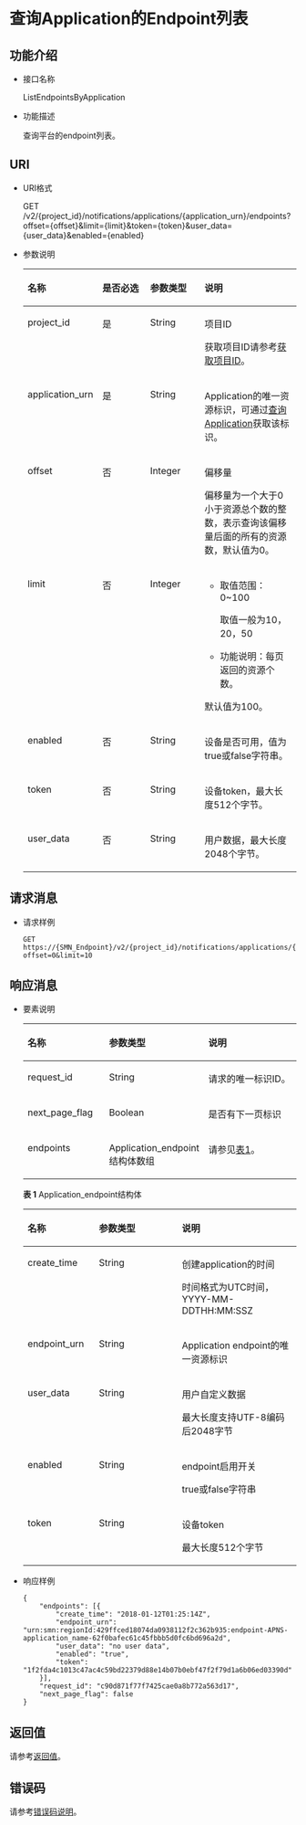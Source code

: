 # 查询Application的Endpoint列表<a name="smn_api_58004"></a>

## 功能介绍<a name="zh-cn_topic_0118694309_section50470647"></a>

-   接口名称

    ListEndpointsByApplication

-   功能描述

    查询平台的endpoint列表。


## URI<a name="zh-cn_topic_0118694309_section51582645"></a>

-   URI格式

    GET /v2/\{project\_id\}/notifications/applications/\{application\_urn\}/endpoints?offset=\{offset\}&limit=\{limit\}&token=\{token\}&user\_data=\{user\_data\}&enabled=\{enabled\}

-   参数说明

    <a name="zh-cn_topic_0118694309_table47174532"></a>
    <table><thead align="left"><tr id="zh-cn_topic_0118694309_row8478608"><th class="cellrowborder" valign="top" width="20.990000000000002%" id="mcps1.1.5.1.1"><p id="zh-cn_topic_0118694309_p15678685"><a name="zh-cn_topic_0118694309_p15678685"></a><a name="zh-cn_topic_0118694309_p15678685"></a>名称</p>
    </th>
    <th class="cellrowborder" valign="top" width="19.75%" id="mcps1.1.5.1.2"><p id="zh-cn_topic_0118694309_p62013962"><a name="zh-cn_topic_0118694309_p62013962"></a><a name="zh-cn_topic_0118694309_p62013962"></a>是否必选</p>
    </th>
    <th class="cellrowborder" valign="top" width="20.990000000000002%" id="mcps1.1.5.1.3"><p id="zh-cn_topic_0118694309_p57075007"><a name="zh-cn_topic_0118694309_p57075007"></a><a name="zh-cn_topic_0118694309_p57075007"></a>参数类型</p>
    </th>
    <th class="cellrowborder" valign="top" width="38.269999999999996%" id="mcps1.1.5.1.4"><p id="zh-cn_topic_0118694309_p59672869"><a name="zh-cn_topic_0118694309_p59672869"></a><a name="zh-cn_topic_0118694309_p59672869"></a>说明</p>
    </th>
    </tr>
    </thead>
    <tbody><tr id="zh-cn_topic_0118694309_row584738"><td class="cellrowborder" valign="top" width="20.990000000000002%" headers="mcps1.1.5.1.1 "><p id="zh-cn_topic_0118694309_p47363850"><a name="zh-cn_topic_0118694309_p47363850"></a><a name="zh-cn_topic_0118694309_p47363850"></a>project_id</p>
    </td>
    <td class="cellrowborder" valign="top" width="19.75%" headers="mcps1.1.5.1.2 "><p id="zh-cn_topic_0118694309_p11266626"><a name="zh-cn_topic_0118694309_p11266626"></a><a name="zh-cn_topic_0118694309_p11266626"></a>是</p>
    </td>
    <td class="cellrowborder" valign="top" width="20.990000000000002%" headers="mcps1.1.5.1.3 "><p id="zh-cn_topic_0118694309_p40181490"><a name="zh-cn_topic_0118694309_p40181490"></a><a name="zh-cn_topic_0118694309_p40181490"></a>String</p>
    </td>
    <td class="cellrowborder" valign="top" width="38.269999999999996%" headers="mcps1.1.5.1.4 "><p id="zh-cn_topic_0118694309_p33475267"><a name="zh-cn_topic_0118694309_p33475267"></a><a name="zh-cn_topic_0118694309_p33475267"></a>项目ID</p>
    <p id="zh-cn_topic_0118694309_p32841951"><a name="zh-cn_topic_0118694309_p32841951"></a><a name="zh-cn_topic_0118694309_p32841951"></a>获取项目ID请参考<a href="获取项目ID.md">获取项目ID</a>。</p>
    </td>
    </tr>
    <tr id="zh-cn_topic_0118694309_row56591389"><td class="cellrowborder" valign="top" width="20.990000000000002%" headers="mcps1.1.5.1.1 "><p id="zh-cn_topic_0118694309_p20499795"><a name="zh-cn_topic_0118694309_p20499795"></a><a name="zh-cn_topic_0118694309_p20499795"></a>application_urn</p>
    </td>
    <td class="cellrowborder" valign="top" width="19.75%" headers="mcps1.1.5.1.2 "><p id="zh-cn_topic_0118694309_p49870669"><a name="zh-cn_topic_0118694309_p49870669"></a><a name="zh-cn_topic_0118694309_p49870669"></a>是</p>
    </td>
    <td class="cellrowborder" valign="top" width="20.990000000000002%" headers="mcps1.1.5.1.3 "><p id="zh-cn_topic_0118694309_p12992371"><a name="zh-cn_topic_0118694309_p12992371"></a><a name="zh-cn_topic_0118694309_p12992371"></a>String</p>
    </td>
    <td class="cellrowborder" valign="top" width="38.269999999999996%" headers="mcps1.1.5.1.4 "><p id="zh-cn_topic_0118694309_p45749167"><a name="zh-cn_topic_0118694309_p45749167"></a><a name="zh-cn_topic_0118694309_p45749167"></a>Application的唯一资源标识，可通过<a href="查询Application.md">查询Application</a>获取该标识。</p>
    </td>
    </tr>
    <tr id="zh-cn_topic_0118694309_row65146268"><td class="cellrowborder" valign="top" width="20.990000000000002%" headers="mcps1.1.5.1.1 "><p id="zh-cn_topic_0118694309_p42356378"><a name="zh-cn_topic_0118694309_p42356378"></a><a name="zh-cn_topic_0118694309_p42356378"></a>offset</p>
    </td>
    <td class="cellrowborder" valign="top" width="19.75%" headers="mcps1.1.5.1.2 "><p id="zh-cn_topic_0118694309_p8314568"><a name="zh-cn_topic_0118694309_p8314568"></a><a name="zh-cn_topic_0118694309_p8314568"></a>否</p>
    </td>
    <td class="cellrowborder" valign="top" width="20.990000000000002%" headers="mcps1.1.5.1.3 "><p id="zh-cn_topic_0118694309_p2391374"><a name="zh-cn_topic_0118694309_p2391374"></a><a name="zh-cn_topic_0118694309_p2391374"></a>Integer</p>
    </td>
    <td class="cellrowborder" valign="top" width="38.269999999999996%" headers="mcps1.1.5.1.4 "><p id="p146581828102110"><a name="p146581828102110"></a><a name="p146581828102110"></a>偏移量</p>
    <p id="p21821344207"><a name="p21821344207"></a><a name="p21821344207"></a>偏移量为一个大于0小于资源总个数的整数，表示查询该偏移量后面的所有的资源数，默认值为0。</p>
    </td>
    </tr>
    <tr id="zh-cn_topic_0118694309_row11222187"><td class="cellrowborder" valign="top" width="20.990000000000002%" headers="mcps1.1.5.1.1 "><p id="zh-cn_topic_0118694309_p36581930"><a name="zh-cn_topic_0118694309_p36581930"></a><a name="zh-cn_topic_0118694309_p36581930"></a>limit</p>
    </td>
    <td class="cellrowborder" valign="top" width="19.75%" headers="mcps1.1.5.1.2 "><p id="zh-cn_topic_0118694309_p10346342"><a name="zh-cn_topic_0118694309_p10346342"></a><a name="zh-cn_topic_0118694309_p10346342"></a>否</p>
    </td>
    <td class="cellrowborder" valign="top" width="20.990000000000002%" headers="mcps1.1.5.1.3 "><p id="zh-cn_topic_0118694309_p32747334"><a name="zh-cn_topic_0118694309_p32747334"></a><a name="zh-cn_topic_0118694309_p32747334"></a>Integer</p>
    </td>
    <td class="cellrowborder" valign="top" width="38.269999999999996%" headers="mcps1.1.5.1.4 "><a name="ul38160342182720"></a><a name="ul38160342182720"></a><ul id="ul38160342182720"><li>取值范围：0~100<p id="p3980022182720"><a name="p3980022182720"></a><a name="p3980022182720"></a>取值一般为10，20，50</p>
    </li><li>功能说明：每页返回的资源个数。</li></ul>
    <p id="p5184153012911"><a name="p5184153012911"></a><a name="p5184153012911"></a>默认值为100。</p>
    </td>
    </tr>
    <tr id="row1955012614458"><td class="cellrowborder" valign="top" width="20.990000000000002%" headers="mcps1.1.5.1.1 "><p id="p555096184518"><a name="p555096184518"></a><a name="p555096184518"></a>enabled</p>
    </td>
    <td class="cellrowborder" valign="top" width="19.75%" headers="mcps1.1.5.1.2 "><p id="p1572548124511"><a name="p1572548124511"></a><a name="p1572548124511"></a>否</p>
    </td>
    <td class="cellrowborder" valign="top" width="20.990000000000002%" headers="mcps1.1.5.1.3 "><p id="p12572124824511"><a name="p12572124824511"></a><a name="p12572124824511"></a>String</p>
    </td>
    <td class="cellrowborder" valign="top" width="38.269999999999996%" headers="mcps1.1.5.1.4 "><p id="p20572134864517"><a name="p20572134864517"></a><a name="p20572134864517"></a>设备是否可用，值为true或false字符串。</p>
    </td>
    </tr>
    <tr id="row125141113194411"><td class="cellrowborder" valign="top" width="20.990000000000002%" headers="mcps1.1.5.1.1 "><p id="p1199416220467"><a name="p1199416220467"></a><a name="p1199416220467"></a>token</p>
    </td>
    <td class="cellrowborder" valign="top" width="19.75%" headers="mcps1.1.5.1.2 "><p id="p1757212480451"><a name="p1757212480451"></a><a name="p1757212480451"></a>否</p>
    </td>
    <td class="cellrowborder" valign="top" width="20.990000000000002%" headers="mcps1.1.5.1.3 "><p id="p115721948164520"><a name="p115721948164520"></a><a name="p115721948164520"></a>String</p>
    </td>
    <td class="cellrowborder" valign="top" width="38.269999999999996%" headers="mcps1.1.5.1.4 "><p id="p20572114894512"><a name="p20572114894512"></a><a name="p20572114894512"></a>设备token，最大长度512个字节。</p>
    </td>
    </tr>
    <tr id="row296703610449"><td class="cellrowborder" valign="top" width="20.990000000000002%" headers="mcps1.1.5.1.1 "><p id="p1796783634411"><a name="p1796783634411"></a><a name="p1796783634411"></a>user_data</p>
    </td>
    <td class="cellrowborder" valign="top" width="19.75%" headers="mcps1.1.5.1.2 "><p id="p1457274894513"><a name="p1457274894513"></a><a name="p1457274894513"></a>否</p>
    </td>
    <td class="cellrowborder" valign="top" width="20.990000000000002%" headers="mcps1.1.5.1.3 "><p id="p257254810459"><a name="p257254810459"></a><a name="p257254810459"></a>String</p>
    </td>
    <td class="cellrowborder" valign="top" width="38.269999999999996%" headers="mcps1.1.5.1.4 "><p id="p2572174844520"><a name="p2572174844520"></a><a name="p2572174844520"></a>用户数据，最大长度2048个字节。</p>
    </td>
    </tr>
    </tbody>
    </table>


## 请求消息<a name="zh-cn_topic_0118694309_section61590629"></a>

-   请求样例

    ```
    GET https://{SMN_Endpoint}/v2/{project_id}/notifications/applications/{application_urn}/endpoints?offset=0&limit=10
    ```


## 响应消息<a name="zh-cn_topic_0118694309_section17444750"></a>

-   要素说明

    <a name="zh-cn_topic_0118694309_table321477"></a>
    <table><thead align="left"><tr id="zh-cn_topic_0118694309_row19082474"><th class="cellrowborder" valign="top" width="29.872987298729875%" id="mcps1.1.4.1.1"><p id="zh-cn_topic_0118694309_p2176568"><a name="zh-cn_topic_0118694309_p2176568"></a><a name="zh-cn_topic_0118694309_p2176568"></a>名称</p>
    </th>
    <th class="cellrowborder" valign="top" width="35.063506350635066%" id="mcps1.1.4.1.2"><p id="zh-cn_topic_0118694309_p42084359"><a name="zh-cn_topic_0118694309_p42084359"></a><a name="zh-cn_topic_0118694309_p42084359"></a>参数类型</p>
    </th>
    <th class="cellrowborder" valign="top" width="35.063506350635066%" id="mcps1.1.4.1.3"><p id="zh-cn_topic_0118694309_p53389951"><a name="zh-cn_topic_0118694309_p53389951"></a><a name="zh-cn_topic_0118694309_p53389951"></a>说明</p>
    </th>
    </tr>
    </thead>
    <tbody><tr id="zh-cn_topic_0118694309_row50309255"><td class="cellrowborder" valign="top" width="29.872987298729875%" headers="mcps1.1.4.1.1 "><p id="zh-cn_topic_0118694309_p48517864"><a name="zh-cn_topic_0118694309_p48517864"></a><a name="zh-cn_topic_0118694309_p48517864"></a>request_id</p>
    </td>
    <td class="cellrowborder" valign="top" width="35.063506350635066%" headers="mcps1.1.4.1.2 "><p id="zh-cn_topic_0118694309_p37632913"><a name="zh-cn_topic_0118694309_p37632913"></a><a name="zh-cn_topic_0118694309_p37632913"></a>String</p>
    </td>
    <td class="cellrowborder" valign="top" width="35.063506350635066%" headers="mcps1.1.4.1.3 "><p id="zh-cn_topic_0118694309_p28367147"><a name="zh-cn_topic_0118694309_p28367147"></a><a name="zh-cn_topic_0118694309_p28367147"></a>请求的唯一标识ID。</p>
    </td>
    </tr>
    <tr id="zh-cn_topic_0118694309_row10120656"><td class="cellrowborder" valign="top" width="29.872987298729875%" headers="mcps1.1.4.1.1 "><p id="zh-cn_topic_0118694309_p14466778"><a name="zh-cn_topic_0118694309_p14466778"></a><a name="zh-cn_topic_0118694309_p14466778"></a>next_page_flag</p>
    </td>
    <td class="cellrowborder" valign="top" width="35.063506350635066%" headers="mcps1.1.4.1.2 "><p id="zh-cn_topic_0118694309_p30958352"><a name="zh-cn_topic_0118694309_p30958352"></a><a name="zh-cn_topic_0118694309_p30958352"></a>Boolean</p>
    </td>
    <td class="cellrowborder" valign="top" width="35.063506350635066%" headers="mcps1.1.4.1.3 "><p id="zh-cn_topic_0118694309_p24598620"><a name="zh-cn_topic_0118694309_p24598620"></a><a name="zh-cn_topic_0118694309_p24598620"></a>是否有下一页标识</p>
    </td>
    </tr>
    <tr id="zh-cn_topic_0118694309_row14327361"><td class="cellrowborder" valign="top" width="29.872987298729875%" headers="mcps1.1.4.1.1 "><p id="zh-cn_topic_0118694309_p19665615"><a name="zh-cn_topic_0118694309_p19665615"></a><a name="zh-cn_topic_0118694309_p19665615"></a>endpoints</p>
    </td>
    <td class="cellrowborder" valign="top" width="35.063506350635066%" headers="mcps1.1.4.1.2 "><p id="zh-cn_topic_0118694309_p49410957"><a name="zh-cn_topic_0118694309_p49410957"></a><a name="zh-cn_topic_0118694309_p49410957"></a>Application_endpoint结构体数组</p>
    </td>
    <td class="cellrowborder" valign="top" width="35.063506350635066%" headers="mcps1.1.4.1.3 "><p id="zh-cn_topic_0118694309_p42864547"><a name="zh-cn_topic_0118694309_p42864547"></a><a name="zh-cn_topic_0118694309_p42864547"></a>请参见<a href="#table219819244718">表1</a>。</p>
    </td>
    </tr>
    </tbody>
    </table>

    **表 1**  Application\_endpoint结构体

    <a name="table219819244718"></a>
    <table><thead align="left"><tr id="row1526011204718"><th class="cellrowborder" valign="top" width="26.07%" id="mcps1.2.4.1.1"><p id="p182602274711"><a name="p182602274711"></a><a name="p182602274711"></a>名称</p>
    </th>
    <th class="cellrowborder" valign="top" width="30.349999999999998%" id="mcps1.2.4.1.2"><p id="p19260192154719"><a name="p19260192154719"></a><a name="p19260192154719"></a>参数类型</p>
    </th>
    <th class="cellrowborder" valign="top" width="43.580000000000005%" id="mcps1.2.4.1.3"><p id="p126017204718"><a name="p126017204718"></a><a name="p126017204718"></a>说明</p>
    </th>
    </tr>
    </thead>
    <tbody><tr id="row15260132164715"><td class="cellrowborder" valign="top" width="26.07%" headers="mcps1.2.4.1.1 "><p id="p326014254720"><a name="p326014254720"></a><a name="p326014254720"></a>create_time</p>
    </td>
    <td class="cellrowborder" valign="top" width="30.349999999999998%" headers="mcps1.2.4.1.2 "><p id="p426010254715"><a name="p426010254715"></a><a name="p426010254715"></a>String</p>
    </td>
    <td class="cellrowborder" valign="top" width="43.580000000000005%" headers="mcps1.2.4.1.3 "><p id="p1926072174714"><a name="p1926072174714"></a><a name="p1926072174714"></a>创建application的时间</p>
    <p id="p32767359297"><a name="p32767359297"></a><a name="p32767359297"></a>时间格式为UTC时间，YYYY-MM-DDTHH:MM:SSZ</p>
    </td>
    </tr>
    <tr id="row926062154712"><td class="cellrowborder" valign="top" width="26.07%" headers="mcps1.2.4.1.1 "><p id="p4260627473"><a name="p4260627473"></a><a name="p4260627473"></a>endpoint_urn</p>
    </td>
    <td class="cellrowborder" valign="top" width="30.349999999999998%" headers="mcps1.2.4.1.2 "><p id="p132600210471"><a name="p132600210471"></a><a name="p132600210471"></a>String</p>
    </td>
    <td class="cellrowborder" valign="top" width="43.580000000000005%" headers="mcps1.2.4.1.3 "><p id="p102601428470"><a name="p102601428470"></a><a name="p102601428470"></a>Application endpoint的唯一资源标识</p>
    </td>
    </tr>
    <tr id="row2026012218470"><td class="cellrowborder" valign="top" width="26.07%" headers="mcps1.2.4.1.1 "><p id="p1026016213472"><a name="p1026016213472"></a><a name="p1026016213472"></a>user_data</p>
    </td>
    <td class="cellrowborder" valign="top" width="30.349999999999998%" headers="mcps1.2.4.1.2 "><p id="p026072164713"><a name="p026072164713"></a><a name="p026072164713"></a>String</p>
    </td>
    <td class="cellrowborder" valign="top" width="43.580000000000005%" headers="mcps1.2.4.1.3 "><p id="p3260102154711"><a name="p3260102154711"></a><a name="p3260102154711"></a>用户自定义数据</p>
    <p id="p142609264710"><a name="p142609264710"></a><a name="p142609264710"></a>最大长度支持UTF-8编码后2048字节</p>
    </td>
    </tr>
    <tr id="row426020218474"><td class="cellrowborder" valign="top" width="26.07%" headers="mcps1.2.4.1.1 "><p id="p7260152204714"><a name="p7260152204714"></a><a name="p7260152204714"></a>enabled</p>
    </td>
    <td class="cellrowborder" valign="top" width="30.349999999999998%" headers="mcps1.2.4.1.2 "><p id="p182601124471"><a name="p182601124471"></a><a name="p182601124471"></a>String</p>
    </td>
    <td class="cellrowborder" valign="top" width="43.580000000000005%" headers="mcps1.2.4.1.3 "><p id="p17260102184712"><a name="p17260102184712"></a><a name="p17260102184712"></a>endpoint启用开关</p>
    <p id="p8810184718297"><a name="p8810184718297"></a><a name="p8810184718297"></a>true或false字符串</p>
    </td>
    </tr>
    <tr id="row52603214715"><td class="cellrowborder" valign="top" width="26.07%" headers="mcps1.2.4.1.1 "><p id="p12604220478"><a name="p12604220478"></a><a name="p12604220478"></a>token</p>
    </td>
    <td class="cellrowborder" valign="top" width="30.349999999999998%" headers="mcps1.2.4.1.2 "><p id="p1426012124719"><a name="p1426012124719"></a><a name="p1426012124719"></a>String</p>
    </td>
    <td class="cellrowborder" valign="top" width="43.580000000000005%" headers="mcps1.2.4.1.3 "><p id="p92605210470"><a name="p92605210470"></a><a name="p92605210470"></a>设备token</p>
    <p id="p1226022144720"><a name="p1226022144720"></a><a name="p1226022144720"></a>最大长度512个字节</p>
    </td>
    </tr>
    </tbody>
    </table>

-   响应样例

    ```
    {
        "endpoints": [{
            "create_time": "2018-01-12T01:25:14Z",
            "endpoint_urn": "urn:smn:regionId:429ffced18074da0938112f2c362b935:endpoint-APNS-application_name-62f0bafec61c45fbbb5d0fc6bd696a2d",
            "user_data": "no user data",
            "enabled": "true",
            "token": "1f2fda4c1013c47ac4c59bd22379d88e14b07b0ebf47f2f79d1a6b06ed03390d"
        }],
        "request_id": "c90d871f77f7425cae0a8b772a563d17",
        "next_page_flag": false
    }
    ```


## 返回值<a name="section242171292113"></a>

请参考[返回值](返回值.md)。

## 错误码<a name="section73211020122511"></a>

请参考[错误码说明](错误码说明.md)。

